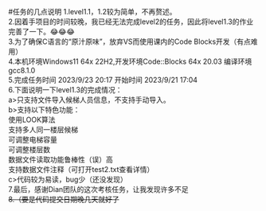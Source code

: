 #任务的几点说明
1.level1.1，1.2较为简单，不再赘述。  
2.因着手项目的时间较晚，我已经无法完成level2的任务，因此将level1.3的作业完善了一下。😂😂😂  
3.为了确保C语言的“原汁原味”，放弃VS而使用课内的Code Blocks开发（有点难用）  
4.本机环境Windows11 64x 22H2,开发环境Code::Blocks 64x 20.03  编译环境gcc8.1.0  
5.完成任务时间 2023/9/23 20:17 开始时间 2023/9/21 17:04  
6.下面说明一下level1.3的完成情况：  
  a>只支持文件导入候梯人员信息，不支持手动导入。  
  b>支持以下特色功能：  
    使用LOOK算法  
    支持多人同一楼层候梯  
    可调整电梯容量  
    可调整楼层数  
    数据文件读取功能鲁棒性（误）高  
    支持数据文件注释（可打开test2.txt查看详情）  
  c>代码较为易读，bug少（还没发现）  
7.最后，感谢Dian团队的这次考核任务，让我发现许多不足  
~~8.（要是代码提交日期晚几天就好了~~  
